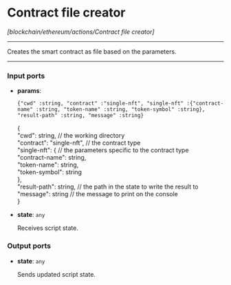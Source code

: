 # Contract file creator

_[blockchain/ethereum/actions/Contract file creator]_

---

Creates the smart contract as file based on the parameters.<br>

---

### Input ports

* __params__: 
    ```
    {"cwd" :string, "contract" :"single-nft", "single-nft" :{"contract-name" :string, "token-name" :string, "token-symbol" :string}, "result-path" :string, "message" :string}
    ```

    {<br>
      "cwd": string, // the working directory<br>
      "contract": "single-nft", // the contract type<br>
      "single-nft": {  // the parameters specific to the contract type<br>
        "contract-name": string,<br>
        "token-name": string,<br>
        "token-symbol": string<br>
      },<br>
      "result-path": string, // the path in the state to write the result to<br>
      "message": string // the message to print on the console<br>
    }<br>


* __state__: ` any `

    Receives script state.<br>

### Output ports

* __state__: ` any `

    Sends updated script state.<br>

